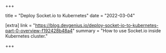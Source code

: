 +++

title = "Deploy Socket.io to Kubernetes"
date = "2022-03-04"

[extra]
link = "https://blog.devgenius.io/deploy-socket-io-to-kubernetes-part-0-overview-f192428b48a4"
summary = "How to use Socket.io inside Kubernetes cluster."

+++
